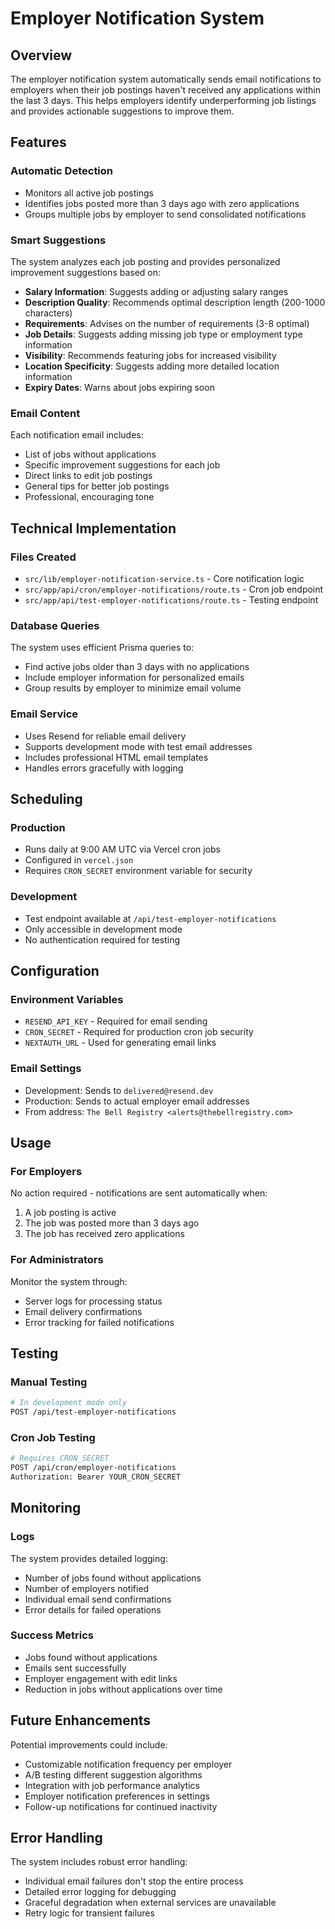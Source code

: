 # Employer Notification System

## Overview

The employer notification system automatically sends email notifications to employers when their job postings haven't received any applications within the last 3 days. This helps employers identify underperforming job listings and provides actionable suggestions to improve them.

## Features

### Automatic Detection
- Monitors all active job postings
- Identifies jobs posted more than 3 days ago with zero applications
- Groups multiple jobs by employer to send consolidated notifications

### Smart Suggestions
The system analyzes each job posting and provides personalized improvement suggestions based on:

- **Salary Information**: Suggests adding or adjusting salary ranges
- **Description Quality**: Recommends optimal description length (200-1000 characters)
- **Requirements**: Advises on the number of requirements (3-8 optimal)
- **Job Details**: Suggests adding missing job type or employment type information
- **Visibility**: Recommends featuring jobs for increased visibility
- **Location Specificity**: Suggests adding more detailed location information
- **Expiry Dates**: Warns about jobs expiring soon

### Email Content
Each notification email includes:
- List of jobs without applications
- Specific improvement suggestions for each job
- Direct links to edit job postings
- General tips for better job postings
- Professional, encouraging tone

## Technical Implementation

### Files Created
- `src/lib/employer-notification-service.ts` - Core notification logic
- `src/app/api/cron/employer-notifications/route.ts` - Cron job endpoint
- `src/app/api/test-employer-notifications/route.ts` - Testing endpoint

### Database Queries
The system uses efficient Prisma queries to:
- Find active jobs older than 3 days with no applications
- Include employer information for personalized emails
- Group results by employer to minimize email volume

### Email Service
- Uses Resend for reliable email delivery
- Supports development mode with test email addresses
- Includes professional HTML email templates
- Handles errors gracefully with logging

## Scheduling

### Production
- Runs daily at 9:00 AM UTC via Vercel cron jobs
- Configured in `vercel.json`
- Requires `CRON_SECRET` environment variable for security

### Development
- Test endpoint available at `/api/test-employer-notifications`
- Only accessible in development mode
- No authentication required for testing

## Configuration

### Environment Variables
- `RESEND_API_KEY` - Required for email sending
- `CRON_SECRET` - Required for production cron job security
- `NEXTAUTH_URL` - Used for generating email links

### Email Settings
- Development: Sends to `delivered@resend.dev`
- Production: Sends to actual employer email addresses
- From address: `The Bell Registry <alerts@thebellregistry.com>`

## Usage

### For Employers
No action required - notifications are sent automatically when:
1. A job posting is active
2. The job was posted more than 3 days ago
3. The job has received zero applications

### For Administrators
Monitor the system through:
- Server logs for processing status
- Email delivery confirmations
- Error tracking for failed notifications

## Testing

### Manual Testing
```bash
# In development mode only
POST /api/test-employer-notifications
```

### Cron Job Testing
```bash
# Requires CRON_SECRET
POST /api/cron/employer-notifications
Authorization: Bearer YOUR_CRON_SECRET
```

## Monitoring

### Logs
The system provides detailed logging:
- Number of jobs found without applications
- Number of employers notified
- Individual email send confirmations
- Error details for failed operations

### Success Metrics
- Jobs found without applications
- Emails sent successfully
- Employer engagement with edit links
- Reduction in jobs without applications over time

## Future Enhancements

Potential improvements could include:
- Customizable notification frequency per employer
- A/B testing different suggestion algorithms
- Integration with job performance analytics
- Employer notification preferences in settings
- Follow-up notifications for continued inactivity

## Error Handling

The system includes robust error handling:
- Individual email failures don't stop the entire process
- Detailed error logging for debugging
- Graceful degradation when external services are unavailable
- Retry logic for transient failures 